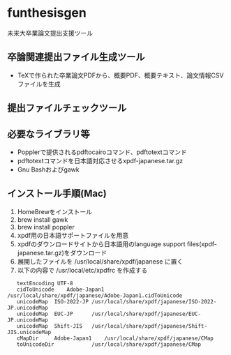 # funthesisgen
未来大卒業論文提出支援ツール

## 卒論関連提出ファイル生成ツール
* TeXで作られた卒業論文PDFから、概要PDF、概要テキスト、論文情報CSVファイルを生成
## 提出ファイルチェックツール

## 必要なライブラリ等
* Popplerで提供されるpdftocairoコマンド、pdftotextコマンド
* pdftotextコマンドを日本語対応させるxpdf-japanese.tar.gz
* Gnu Bashおよびgawk

## インストール手順(Mac)
1. HomeBrewをインストール
1. brew install gawk
1. brew install poppler
1. xpdf用の日本語サポートファイルを用意
 1. xpdfのダウンロードサイトから日本語用のlanguage support files(xpdf-japanese.tar.gz)をダウンロード
 1. 展開したファイルを /usr/local/share/xpdf/japanese に置く
 1. 以下の内容で /usr/local/etc/xpdfrc を作成する
 ```
    textEncoding UTF-8
    cidToUnicode    Adobe-Japan1    /usr/local/share/xpdf/japanese/Adobe-Japan1.cidToUnicode
    unicodeMap  ISO-2022-JP /usr/local/share/xpdf/japanese/ISO-2022-JP.unicodeMap
    unicodeMap  EUC-JP      /usr/local/share/xpdf/japanese/EUC-JP.unicodeMap
    unicodeMap  Shift-JIS   /usr/local/share/xpdf/japanese/Shift-JIS.unicodeMap
    cMapDir     Adobe-Japan1    /usr/local/share/xpdf/japanese/CMap
    toUnicodeDir            /usr/local/share/xpdf/japanese/CMap
 ```
